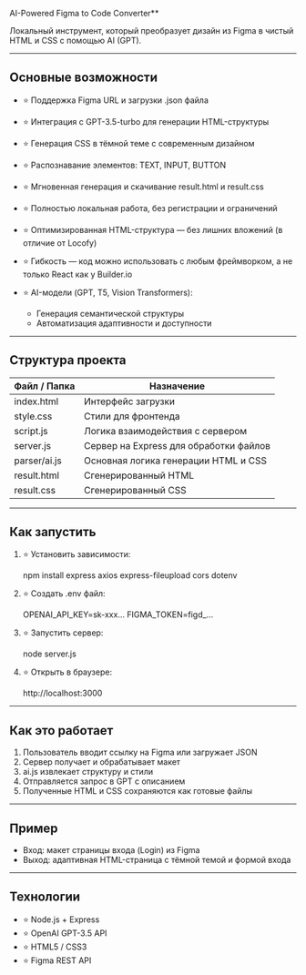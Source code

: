 AI-Powered Figma to Code Converter**

Локальный инструмент, который преобразует дизайн из Figma в чистый HTML и CSS с помощью AI (GPT).

---

## Основные возможности

* ⭐ Поддержка Figma URL и загрузки .json файла
* ⭐ Интеграция с GPT-3.5-turbo для генерации HTML-структуры
* ⭐ Генерация CSS в тёмной теме с современным дизайном
* ⭐ Распознавание элементов: TEXT, INPUT, BUTTON
* ⭐ Мгновенная генерация и скачивание result.html и result.css
* ⭐ Полностью локальная работа, без регистрации и ограничений
* ⭐ Оптимизированная HTML-структура — без лишних вложений (в отличие от Locofy)
* ⭐ Гибкость — код можно использовать с любым фреймворком, а не только React как у Builder.io
* ⭐ AI-модели (GPT, T5, Vision Transformers):

  * Генерация семантической структуры
  * Автоматизация адаптивности и доступности

---

## Структура проекта

| Файл / Папка   | Назначение                             |
| -------------- | -------------------------------------- |
| index.html   | Интерфейс загрузки                     |
| style.css    | Стили для фронтенда                    |
| script.js    | Логика взаимодействия с сервером       |
| server.js    | Сервер на Express для обработки файлов |
| parser/ai.js | Основная логика генерации HTML и CSS   |
| result.html  | Сгенерированный HTML                   |
| result.css   | Сгенерированный CSS                    |

---

## Как запустить

1. ⭐ Установить зависимости:

     npm install express axios express-fileupload cors dotenv
   
2. ⭐ Создать .env файл:

     OPENAI_API_KEY=sk-xxx...
   FIGMA_TOKEN=figd_...
   
3. ⭐ Запустить сервер:

     node server.js
   
4. ⭐ Открыть в браузере:

     http://localhost:3000
   
---

## Как это работает

1. Пользователь вводит ссылку на Figma или загружает JSON
2. Сервер получает и обрабатывает макет
3. ai.js извлекает структуру и стили
4. Отправляется запрос в GPT с описанием
5. Полученные HTML и CSS сохраняются как готовые файлы

---

## Пример

* Вход: макет страницы входа (Login) из Figma
* Выход: адаптивная HTML-страница с тёмной темой и формой входа

---

## Технологии

* ⭐ Node.js + Express
* ⭐ OpenAI GPT-3.5 API
* ⭐ HTML5 / CSS3
* ⭐ Figma REST API